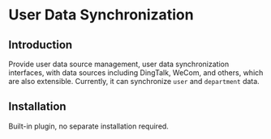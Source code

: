 # User Data Synchronization

<PluginInfo name="user-data-sync"></PluginInfo>

## Introduction

Provide user data source management, user data synchronization interfaces, with data sources including DingTalk, WeCom, and others, which are also extensible. Currently, it can synchronize `user` and `department` data.

## Installation

Built-in plugin, no separate installation required.